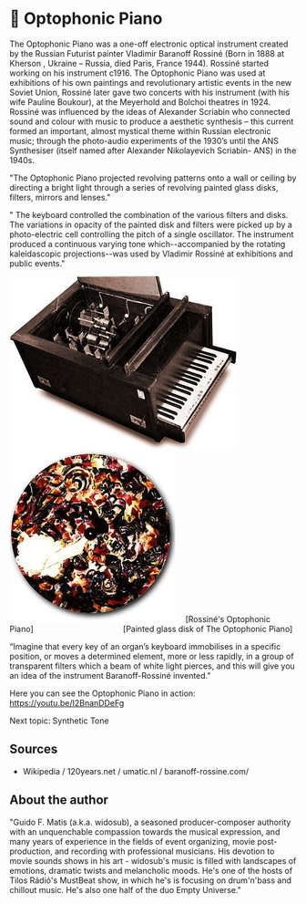 # 🎹 Optophonic Piano

The Optophonic Piano was a one-off electronic optical instrument created by the Russian Futurist painter
Vladimir Baranoff Rossiné (Born in 1888 at Kherson , Ukraine – Russia, died Paris, France 1944). Rossiné
started working on his instrument c1916. The Optophonic Piano was used at exhibitions of his own paintings and
revolutionary artistic events in the new Soviet Union, Rossiné later gave two concerts with his instrument
(with his wife Pauline Boukour), at the Meyerhold and Bolchoi theatres in 1924. Rossiné was influenced by the
ideas of Alexander Scriabin who connected sound and colour with music to produce a aesthetic synthesis – this
current formed an important, almost mystical theme within Russian electronic music; through the photo-audio
experiments of the 1930’s until the ANS Synthesiser (itself named after Alexander Nikolayevich Scriabin- ANS)
in the 1940s.

"The Optophonic Piano projected revolving patterns onto a wall
or ceiling by directing a bright light through a series of revolving painted glass disks, filters, mirrors and lenses."

" The keyboard controlled the combination of the various filters and disks. The variations in opacity of the painted disk and filters were picked up by a photo-electric cell controlling the pitch of a single oscillator. The instrument produced a continuous varying tone which--accompanied by the rotating kaleidascopic projections--was used by Vladimir Rossiné at exhibitions and public events."

![rossine](_static/images/optophonic_piano/rossine.jpg) ![painted](_static/images/optophonic_piano/painted.jpg)
&emsp;[Rossiné's Optophonic Piano]&emsp; &emsp; &emsp; &emsp; &emsp; &emsp; &emsp; &emsp; &emsp;[Painted glass disk of The Optophonic Piano]

“Imagine that every key of an organ’s keyboard immobilises in a specific position, or moves a determined element, more or less rapidly, in a group of transparent filters which a beam of white light pierces, and this will give you an idea of the instrument Baranoff-Rossiné invented."



Here you can see the Optophonic Piano in action: <https://youtu.be/I2BnanDDeFg>

Next topic: Synthetic Tone

## Sources

- Wikipedia / 120years.net / umatic.nl / baranoff-rossine.com/

## About the author

"Guido F. Matis (a.k.a. widosub), a seasoned producer-composer authority with an unquenchable compassion towards the musical expression, and many years of experience in the fields of event organizing, movie post-production, and recording with professional musicians. His devotion to movie sounds shows in his art - widosub's music is filled with landscapes of emotions, dramatic twists and melancholic moods. He's one of the hosts of Tilos Rádió's MustBeat show, in which he's is focusing on drum'n'bass and chillout music. He's also one half of the duo Empty Universe."
